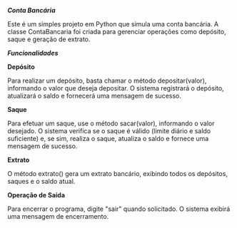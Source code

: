 ***Conta Bancária***

Este é um simples projeto em Python que simula uma conta bancária. A classe ContaBancaria foi criada para gerenciar operações como depósito, saque e geração de extrato.

***Funcionalidades***

**Depósito**

Para realizar um depósito, basta chamar o método depositar(valor), informando o valor que deseja depositar. O sistema registrará o depósito, atualizará o saldo e fornecerá uma mensagem de sucesso.

**Saque**

Para efetuar um saque, use o método sacar(valor), informando o valor desejado. O sistema verifica se o saque é válido (limite diário e saldo suficiente) e, se sim, realiza o saque, atualiza o saldo e fornece uma mensagem de sucesso.

**Extrato**

O método extrato() gera um extrato bancário, exibindo todos os depósitos, saques e o saldo atual.

**Operação de Saída**

Para encerrar o programa, digite "sair" quando solicitado. O sistema exibirá uma mensagem de encerramento.
